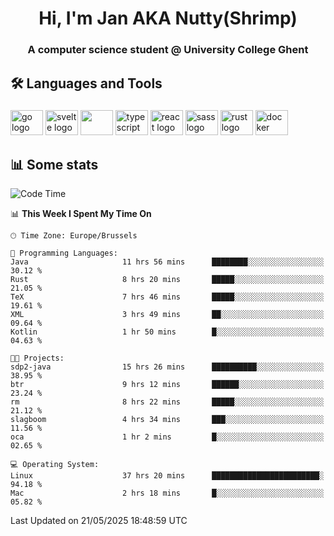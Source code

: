 <h1 align="center">Hi, I'm Jan AKA Nutty(Shrimp)</h1>
<h3 align="center">A computer science student @ University College Ghent</h3>

<h2 align="left">🛠️ Languages and Tools</h2>

###

<div align="left">
  <img src="https://cdn.jsdelivr.net/gh/devicons/devicon/icons/go/go-original.svg" height="40" width="52" alt="go logo"  />
  <img src="https://cdn.jsdelivr.net/gh/devicons/devicon@latest/icons/svelte/svelte-original.svg"  height="40" width="52" alt="svelte logo" />
  <img src="https://cdn.jsdelivr.net/gh/devicons/devicon@latest/icons/tailwindcss/tailwindcss-original.svg" height="40" width="52" />
  <img src="https://cdn.jsdelivr.net/gh/devicons/devicon/icons/typescript/typescript-original.svg" height="40" width="52" alt="typescript logo"  />
  <img src="https://cdn.jsdelivr.net/gh/devicons/devicon/icons/react/react-original.svg" height="40" width="52" alt="react logo"  />
  <img src="https://cdn.jsdelivr.net/gh/devicons/devicon/icons/sass/sass-original.svg" height="40" width="52" alt="sass logo"  />
  <img src="https://cdn.jsdelivr.net/gh/devicons/devicon@latest/icons/rust/rust-original.svg" height="40" width="52" alt="rust logo" />
  <img src="https://cdn.jsdelivr.net/gh/devicons/devicon/icons/docker/docker-original.svg" height="40" width="52" alt="docker logo"  />
</div>

<h2>📊 Some stats</h2>

<!--START_SECTION:waka-->
![Code Time](http://img.shields.io/badge/Code%20Time-5%2C957%20hrs%2051%20mins-blue)

📊 **This Week I Spent My Time On** 

```text
🕑︎ Time Zone: Europe/Brussels

💬 Programming Languages: 
Java                     11 hrs 56 mins      ████████░░░░░░░░░░░░░░░░░   30.12 % 
Rust                     8 hrs 20 mins       █████░░░░░░░░░░░░░░░░░░░░   21.05 % 
TeX                      7 hrs 46 mins       █████░░░░░░░░░░░░░░░░░░░░   19.61 % 
XML                      3 hrs 49 mins       ██░░░░░░░░░░░░░░░░░░░░░░░   09.64 % 
Kotlin                   1 hr 50 mins        █░░░░░░░░░░░░░░░░░░░░░░░░   04.63 % 

🐱‍💻 Projects: 
sdp2-java                15 hrs 26 mins      ██████████░░░░░░░░░░░░░░░   38.95 % 
btr                      9 hrs 12 mins       ██████░░░░░░░░░░░░░░░░░░░   23.24 % 
rm                       8 hrs 22 mins       █████░░░░░░░░░░░░░░░░░░░░   21.12 % 
slagboom                 4 hrs 34 mins       ███░░░░░░░░░░░░░░░░░░░░░░   11.56 % 
oca                      1 hr 2 mins         █░░░░░░░░░░░░░░░░░░░░░░░░   02.65 % 

💻 Operating System: 
Linux                    37 hrs 20 mins      ████████████████████████░   94.18 % 
Mac                      2 hrs 18 mins       █░░░░░░░░░░░░░░░░░░░░░░░░   05.82 % 
```


 Last Updated on 21/05/2025 18:48:59 UTC
<!--END_SECTION:waka-->
